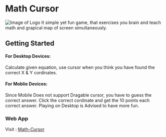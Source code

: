 # Math Cursor
![Image of Logo]()
It simple yet fun game, that exercises you brain and teach math and grapical map of screen simultaneously.

## Getting Started

#### For Desktop Devices:
Calculate given equation, use cursor when you think you have found the correct X & Y cordinates.

#### For Moblie Devices:
Since Mobile Does not support Dragable cursor, you have to guess the correct answer.
Click the correct cordinate and get the 10 points each correct answer. Playing on Desktop is Advised to have more fun.

### Web App

Visit : [Math-Cursor](https://mathcursor.netlify.com/)
